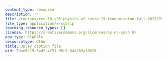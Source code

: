 ```yaml
---
content_type: resource
description: ''
file: /courses/res-10-s95-physics-of-covid-19-transmission-fall-2020/7dae6c1934df4f5195c984d289af8620_9hdNPVEQLFE.srt
file_type: application/x-subrip
learning_resource_types: []
license: https://creativecommons.org/licenses/by-nc-sa/4.0/
ocw_type: OCWFile
resourcetype: Other
title: 3play caption file
uid: 7dae6c19-34df-4f51-95c9-84d289af8620
---
```

